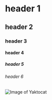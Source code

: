 # header 1
## header 2
### header 3
#### header 4 
##### header 5
###### header 6
![Image of Yaktocat](https://octodex.github.com/images/yaktocat.png)
